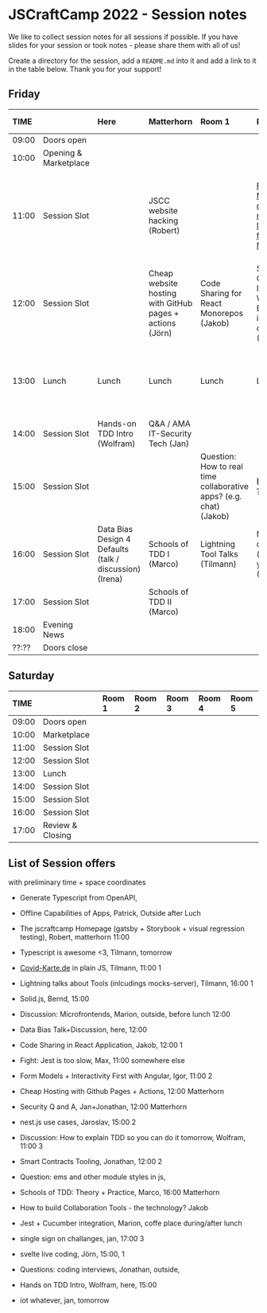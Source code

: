 # JSCraftCamp 2022 - Session notes

We like to collect session notes for all sessions if possible. If you have slides for your session or took notes - please share them with all of us!

Create a directory for the session, add a `README.md` into it and add a link to it in the table below. Thank you for your support!

## Friday

| TIME  |                       | Here                                                    | Matterhorn                                               | Room 1                                                             | Room 2                                                                                 | Room 3                                                | Somewhere else                                                                                             |
| :---- | :-------------------- | :------------------------------------------------------ | :------------------------------------------------------- | :----------------------------------------------------------------- | :------------------------------------------------------------------------------------- | :---------------------------------------------------- | :--------------------------------------------------------------------------------------------------------- |
| 09:00 | Doors open            |                                                         |                                                          |                                                                    |                                                                                        |                                                       |                                                                                                            |
| 10:00 | Opening & Marketplace |                                                         |                                                          |                                                                    |                                                                                        |                                                       |                                                                                                            |
| 11:00 | Session Slot          |                                                         | JSCC website hacking (Robert)                            |                                                                    | [Form Models (vs domain models) / Interactivity first with NGRX (???)](./form-models/) | [Covid-Karte vanilla JS (Tilmann)](./covid-karte-de/) | Microfrontends Experience Exchange (outside) (Marion) / How to explain TDD so you do it tomorrow (Wolfram) |
| 12:00 | Session Slot          |                                                         | Cheap website hosting with GitHub pages + actions (Jörn) | Code Sharing for React Monorepos (Jakob)                           | Smart Contracts - Introduction: Why Blockchain is not just co??? (Jonathan)            | Backend APIs with TypeScript (Michael)                |                                                                                                            |
| 13:00 | Lunch                 | Lunch                                                   | Lunch                                                    | Lunch                                                              | Lunch                                                                                  | Lunch                                                 | Jest & Cucumber Integration? (Marion) / Jest sucks: Alternatives? (Max)                                    |
| 14:00 | Session Slot          | Hands-on TDD Intro (Wolfram)                            | Q&A / AMA IT-Security Tech (Jan)                         |                                                                    |                                                                                        | Svelte live coding (Jörn)                             | Offline Capability of Apps (Patrick)                                                                       |
| 15:00 | Session Slot          |                                                         |                                                          | Question: How to real time collaborative apps? (e.g. chat) (Jakob) | ESM - MJS ??? (Irena)                                                                  | SolidJS Hands on (Bernd)                              | Questions: Coding Interviews (Jonathan)                                                                    |
| 16:00 | Session Slot          | Data Bias Design 4 Defaults (talk / discussion) (Irena) | Schools of TDD I (Marco)                                 | Lightning Tool Talks (Tilmann)                                     | Nest.JS Use cases (show yours) (Iaroslav)                                              | Q&A / AMA SSO Challenges (Jan)                        |                                                                                                            |
| 17:00 | Session Slot          |                                                         | Schools of TDD II (Marco)                                |                                                                    |                                                                                        |                                                       |                                                                                                            |
| 18:00 | Evening News          |                                                         |                                                          |                                                                    |                                                                                        |                                                       |                                                                                                            |
| ??:?? | Doors close           |                                                         |                                                          |                                                                    |                                                                                        |                                                       |                                                                                                            |

## Saturday

| TIME  |                  | Room 1 | Room 2 | Room 3 | Room 4 | Room 5 |
| :---- | :--------------- | :----- | :----- | :----- | :----- | :----- |
| 09:00 | Doors open       |        |        |        |        |        |
| 10:00 | Marketplace      |        |        |        |        |        |
| 11:00 | Session Slot     |        |        |        |        |        |
| 12:00 | Session Slot     |        |        |        |        |        |
| 13:00 | Lunch            |        |        |        |        |        |
| 14:00 | Session Slot     |        |        |        |        |        |
| 15:00 | Session Slot     |        |        |        |        |        |
| 16:00 | Session Slot     |        |        |        |        |        |
| 17:00 | Review & Closing |        |        |        |        |        |

## List of Session offers

with preliminary time + space coordinates

- Generate Typescript from OpenAPI,
- Offline Capabilities of Apps, Patrick, Outside after Luch
- The jscraftcamp Homepage (gatsby + Storybook + visual regression testing), Robert, matterhorn 11:00
- Typescript is awesome <3, Tilmann, tomorrow
- [Covid-Karte.de](https://covid-karte.de/) in plain JS, Tilmann, 11:00 1
- Lightning talks about Tools (inlcudings mocks-server), Tilmann, 16:00 1
- Solid.js, Bernd, 15:00
- Discussion: Microfrontends, Marion, outside, before lunch 12:00
- Data Bias Talk+Discussion, here, 12:00
- Code Sharing in React Application, Jakob, 12:00 1
- Fight: Jest is too slow, Max, 11:00 somewhere else
- Form Models + Interactivity First with Angular, Igor, 11:00 2
- Cheap Hosting with Github Pages + Actions, 12:00 Matterhorn
- Security Q and A, Jan+Jonathan, 12:00 Matterhorn
- nest.js use cases, Jaroslav, 15:00 2
- Discussion: How to explain TDD so you can do it tomorrow, Wolfram, 11:00 3
- Smart Contracts Tooling, Jonathan, 12:00 2
- Question: ems and other module styles in js,
- Schools of TDD: Theory + Practice, Marco, 16:00 Matterhorn
- How to build Collaboration Tools - the technology? Jakob
- Jest + Cucumber integration, Marion, coffe place during/after lunch
- single sign on challanges, jan, 17:00 3
- svelte live coding, Jörn, 15:00, 1
- Questions: coding interviews, Jonathan, outside,
- Hands on TDD Intro, Wolfram, here, 15:00

- iot whatever, jan, tomorrow
